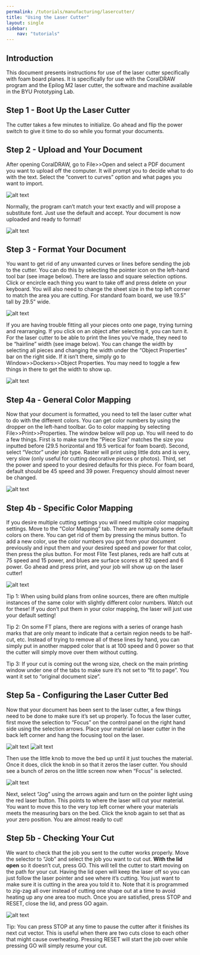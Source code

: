 ```yaml
---
permalink: /tutorials/manufacturing/lasercutter/
title: "Using the Laser Cutter"
layout: single
sidebar:
    nav: "tutorials"
---
```


## Introduction

This document presents instructions for use of the laser cutter specifically with foam board planes. It is specifically for use with the CoralDRAW program and the Epilog M2 laser cutter, the software and machine available in the BYU Prototyping Lab. 

## Step 1 - Boot Up the Laser Cutter

The cutter takes a few minutes to initialize. Go ahead and flip the power switch to give it time to do so while you format your documents.

## Step 2 - Upload and Your Document

After opening CoralDRAW, go to File>>Open and select a PDF document you want to upload off the computer. It will prompt you to decide what to do with the text. Select the “convert to curves” option and what pages you want to import.

![alt text](../figures/Coral_Text_1.JPG)

Normally, the program can’t match your text exactly and will propose a substitute font. Just use the default and accept. Your document is now uploaded and ready to format!

![alt text](../figures/Coral_Text_2.JPG)

## Step 3 - Format Your Document

You want to get rid of any unwanted curves or lines before sending the job to the cutter. You can do this by selecting the pointer icon on the left-hand tool bar (see image below). There are lasso and square selection options. Click or encircle each thing you want to take off and press delete on your keyboard. You will also need to change the sheet size in the top left corner to match the area you are cutting. For standard foam board, we use 19.5” tall by 29.5” wide.

![alt text](../figures/Pointer_Icon_3.jpg)

If you are having trouble fitting all your pieces onto one page, trying turning and rearranging. If you click on an object after selecting it, you can turn it. For the laser cutter to be able to print the lines you’ve made, they need to be “hairline” width (see image below). You can change the width by selecting all pieces and changing the width under the “Object Properties” bar on the right side. If it isn’t there, simply go to Window>>Dockers>>Object Properties. You may need to toggle a few things in there to get the width to show up.

![alt text](../figures/Hairline_4.jpg)

## Step 4a - General Color Mapping

Now that your document is formatted, you need to tell the laser cutter what to do with the different colors. You can get color numbers by using the dropper on the left-hand toolbar. Go to color mapping by selecting File>>Print>>Properties. The window below will pop up. You will need to do a few things. First is to make sure the “Piece Size” matches the size you inputted before (29.5 horizontal and 19.5 vertical for foam board). Second, select “Vector” under job type. Raster will print using little dots and is very, very slow (only useful for cutting decorative pieces or photos). Third, set the power and speed to your desired defaults for this piece. For foam board, default should be 45 speed and 39 power. Frequency should almost never be changed.

![alt text](../figures/Color_Map_Main_5.JPG)

## Step 4b - Specific Color Mapping

If you desire multiple cutting settings you will need multiple color mapping settings. Move to the “Color Mapping” tab. There are normally some default colors on there. You can get rid of them by pressing the minus button. To add a new color, use the color numbers you got from your document previously and input them and your desired speed and power for that color, then press the plus button. For most Flite Test planes, reds are half cuts at 75 speed and 15 power, and blues are surface scores at 92 speed and 6 power. Go ahead and press print, and your job will show up on the laser cutter!

![alt text](../figures/Color_Map_Tab_6.JPG)

Tip 1: When using build plans from online sources, there are often multiple instances of the same color with slightly different color numbers. Watch out for these! If you don’t put them in your color mapping, the laser will just use your default setting!

Tip 2: On some FT plans, there are regions with a series of orange hash marks that are only meant to indicate that a certain region needs to be half-cut, etc. Instead of trying to remove all of these lines by hand, you can simply put in another mapped color that is at 100 speed and 0 power so that the cutter will simply move over them without cutting. 

Tip 3: If your cut is coming out the wrong size, check on the main printing window under one of the tabs to make sure it’s not set to “fit to page”. You want it set to “original document size”.


## Step 5a - Configuring the Laser Cutter Bed

Now that your document has been sent to the laser cutter, a few things need to be done to make sure it’s set up properly. To focus the laser cutter, first move the selection to “Focus” on the control panel on the right hand side using the selection arrows. Place your material on laser cutter in the back left corner and hang the focusing tool on the laser. 

![alt text](../figures/Focus_Selection_7.jpg) ![alt text](../figures/Focus_Tool_8.jpg)

Then use the little knob to move the bed up until it just touches the material. Once it does, click the knob in so that it zeros the laser cutter. You should see a bunch of zeros on the little screen now when “Focus” is selected.

![alt text](../figures/Focusing_9.jpg)

Next, select “Jog” using the arrows again and turn on the pointer light using the red laser button. This points to where the laser will cut your material. You want to move this to the very top left corner where your materials meets the measuring bars on the bed. Click the knob again to set that as your zero position. You are almost ready to cut!

## Step 5b - Checking Your Cut

We want to check that the job you sent to the cutter works properly. Move the selector to “Job” and select the job you want to cut out. **With the lid open** so it doesn’t cut, press GO. This will tell the cutter to start moving on the path for your cut. Having the lid open will keep the laser off so you can just follow the laser pointer and see where it’s cutting. You just want to make sure it is cutting in the area you told it to. Note that it is programmed to zig-zag all over instead of cutting one shape out at a time to avoid heating up any one area too much. Once you are satisfied, press STOP and RESET, close the lid, and press GO again. 

![alt text](../figures/GO_10.jpg)

Tip: You can press STOP at any time to pause the cutter after it finishes its next cut vector. This is useful when there are two cuts close to each other that might cause overheating. Pressing RESET will start the job over while pressing GO will simply resume your cut.
